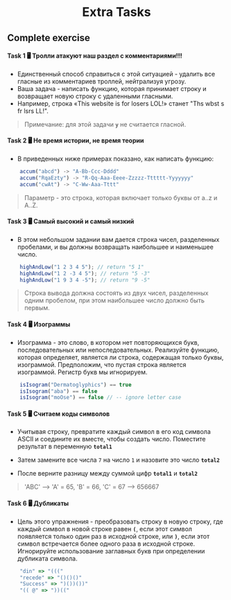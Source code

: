 <h1 align="center">Extra Tasks</h1>

## Complete exercise

#### Task 1 🖥 Тролли атакуют наш раздел с комментариями!!!

+ Единственный способ справиться с этой ситуацией - удалить все гласные из комментариев троллей, нейтрализуя угрозу.
+ Ваша задача - написать функцию, которая принимает строку и возвращает новую строку с удаленными гласными.
+ Например, строка «This website is for losers LOL!» станет "Ths wbst s fr lsrs LL!".

> Примечание: для этой задачи **`y`** не считается гласной.

#### Task 2 🖥 Не время истории, не время теории

+ В приведенных ниже примерах показано, как написать функцию:

```javascript
    accum("abcd") -> "A-Bb-Ccc-Dddd"
    accum("RqaEzty") -> "R-Qq-Aaa-Eeee-Zzzzz-Tttttt-Yyyyyyy"
    accum("cwAt") -> "C-Ww-Aaa-Tttt"
```

> Параметр - это строка, которая включает только буквы от a..z и A..Z.

#### Task 3 🖥 Самый высокий и самый низкий

+ В этом небольшом задании вам дается строка чисел, разделенных пробелами, и вы должны возвращать наибольшее и наименьшее число.

```javascript
    highAndLow("1 2 3 4 5"); // return "5 1"
    highAndLow("1 2 -3 4 5"); // return "5 -3"
    highAndLow("1 9 3 4 -5"); // return "9 -5"
```

> Строка вывода должна состоять из двух чисел, разделенных одним пробелом, при этом наибольшее число должно быть первым.

#### Task 4 🖥 Изограммы

+ Изограмма - это слово, в котором нет повторяющихся букв, последовательных или непоследовательных. Реализуйте функцию, которая определяет, является ли строка, содержащая только буквы, изограммой. Предположим, что пустая строка является изограммой. Регистр букв мы игнорируем.

```javascript
    isIsogram("Dermatoglyphics") == true
    isIsogram("aba") == false
    isIsogram("moOse") == false // -- ignore letter case
```

#### Task 5 🖥 Считаем коды символов

+ Учитывая строку, превратите каждый символ в его код символа ASCII и соедините их вместе, чтобы создать число. Поместите результат в переменную **`total1`**

+ Затем замените все числа `7` на число `1` и назовите это число **`total2`**

+ После верните разницу между суммой цифр **`total1`** и **`total2`**

> 'ABC' --> 'A' = 65, 'B' = 66, 'C' = 67 --> 656667

#### Task 6 🖥 Дубликаты

+ Цель этого упражнения - преобразовать строку в новую строку, где каждый символ в новой строке равен 
**`(`**, если этот символ появляется только один раз в исходной строке, или **`)`**, если этот символ встречается более одного раза в исходной строке. Игнорируйте использование заглавных букв при определении дубликата символа.


```javascript
    "din" => "((("
    "recede" => "()()()"
    "Success" => ")())())"
    "(( @" => "))(("
```